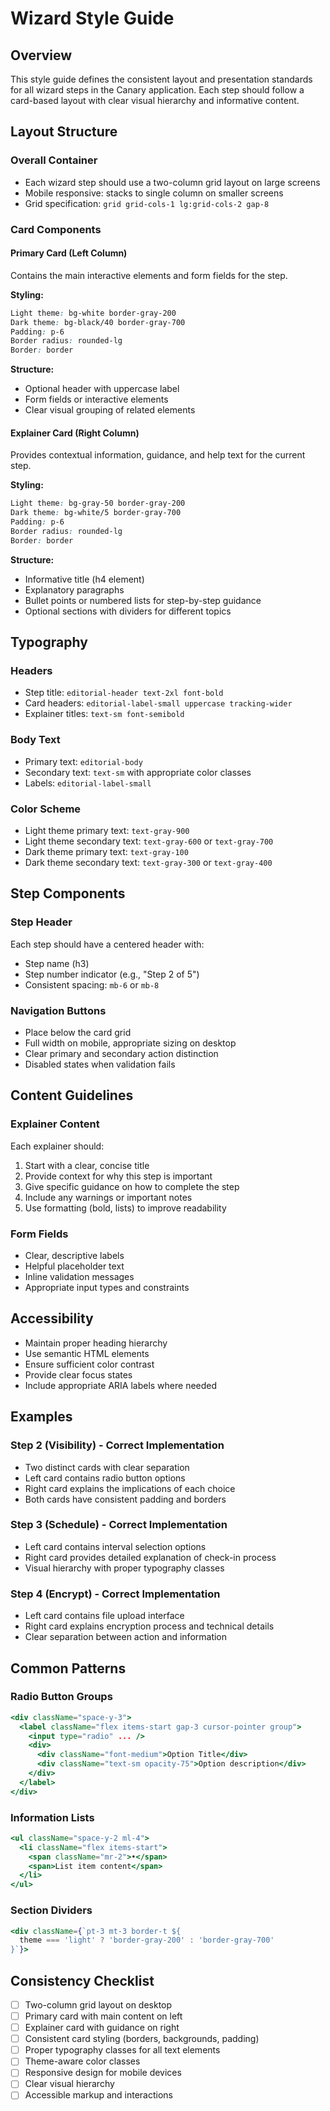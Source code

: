 # Wizard Style Guide

## Overview
This style guide defines the consistent layout and presentation standards for all wizard steps in the Canary application. Each step should follow a card-based layout with clear visual hierarchy and informative content.

## Layout Structure

### Overall Container
- Each wizard step should use a two-column grid layout on large screens
- Mobile responsive: stacks to single column on smaller screens
- Grid specification: `grid grid-cols-1 lg:grid-cols-2 gap-8`

### Card Components

#### Primary Card (Left Column)
Contains the main interactive elements and form fields for the step.

**Styling:**
```css
Light theme: bg-white border-gray-200
Dark theme: bg-black/40 border-gray-700
Padding: p-6
Border radius: rounded-lg
Border: border
```

**Structure:**
- Optional header with uppercase label
- Form fields or interactive elements
- Clear visual grouping of related elements

#### Explainer Card (Right Column)  
Provides contextual information, guidance, and help text for the current step.

**Styling:**
```css
Light theme: bg-gray-50 border-gray-200
Dark theme: bg-white/5 border-gray-700
Padding: p-6
Border radius: rounded-lg
Border: border
```

**Structure:**
- Informative title (h4 element)
- Explanatory paragraphs
- Bullet points or numbered lists for step-by-step guidance
- Optional sections with dividers for different topics

## Typography

### Headers
- Step title: `editorial-header text-2xl font-bold`
- Card headers: `editorial-label-small uppercase tracking-wider`
- Explainer titles: `text-sm font-semibold`

### Body Text
- Primary text: `editorial-body`
- Secondary text: `text-sm` with appropriate color classes
- Labels: `editorial-label-small`

### Color Scheme
- Light theme primary text: `text-gray-900`
- Light theme secondary text: `text-gray-600` or `text-gray-700`
- Dark theme primary text: `text-gray-100`
- Dark theme secondary text: `text-gray-300` or `text-gray-400`

## Step Components

### Step Header
Each step should have a centered header with:
- Step name (h3)
- Step number indicator (e.g., "Step 2 of 5")
- Consistent spacing: `mb-6` or `mb-8`

### Navigation Buttons
- Place below the card grid
- Full width on mobile, appropriate sizing on desktop
- Clear primary and secondary action distinction
- Disabled states when validation fails

## Content Guidelines

### Explainer Content
Each explainer should:
1. Start with a clear, concise title
2. Provide context for why this step is important
3. Give specific guidance on how to complete the step
4. Include any warnings or important notes
5. Use formatting (bold, lists) to improve readability

### Form Fields
- Clear, descriptive labels
- Helpful placeholder text
- Inline validation messages
- Appropriate input types and constraints

## Accessibility
- Maintain proper heading hierarchy
- Use semantic HTML elements
- Ensure sufficient color contrast
- Provide clear focus states
- Include appropriate ARIA labels where needed

## Examples

### Step 2 (Visibility) - Correct Implementation
- Two distinct cards with clear separation
- Left card contains radio button options
- Right card explains the implications of each choice
- Both cards have consistent padding and borders

### Step 3 (Schedule) - Correct Implementation  
- Left card contains interval selection options
- Right card provides detailed explanation of check-in process
- Visual hierarchy with proper typography classes

### Step 4 (Encrypt) - Correct Implementation
- Left card contains file upload interface
- Right card explains encryption process and technical details
- Clear separation between action and information

## Common Patterns

### Radio Button Groups
```jsx
<div className="space-y-3">
  <label className="flex items-start gap-3 cursor-pointer group">
    <input type="radio" ... />
    <div>
      <div className="font-medium">Option Title</div>
      <div className="text-sm opacity-75">Option description</div>
    </div>
  </label>
</div>
```

### Information Lists
```jsx
<ul className="space-y-2 ml-4">
  <li className="flex items-start">
    <span className="mr-2">•</span>
    <span>List item content</span>
  </li>
</ul>
```

### Section Dividers
```jsx
<div className={`pt-3 mt-3 border-t ${
  theme === 'light' ? 'border-gray-200' : 'border-gray-700'
}`}>
```

## Consistency Checklist
- [ ] Two-column grid layout on desktop
- [ ] Primary card with main content on left
- [ ] Explainer card with guidance on right
- [ ] Consistent card styling (borders, backgrounds, padding)
- [ ] Proper typography classes for all text elements
- [ ] Theme-aware color classes
- [ ] Responsive design for mobile devices
- [ ] Clear visual hierarchy
- [ ] Accessible markup and interactions